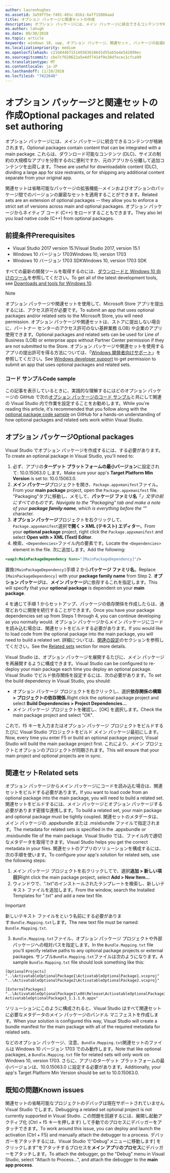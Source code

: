 ```yaml
---
author: laurenhughes
ms.assetid: 3a59ff5e-f491-491c-81b1-6aff15886aad
title: オプション パッケージと関連セットの作成
description: オプション パッケージには、メイン パッケージに統合できるコンテンツが格納されます。 オプション パッケージは、ダウンロード可能なコンテンツ (DLC) 用や、サイズ制約に対応して大規模アプリを分割する場合、元のアプリから分離して追加コンテンツを出荷する場合に便利です。
ms.author: lahugh
ms.date: 09/30/2018
ms.topic: article
keywords: windows 10, uwp, オプション パッケージ、関連セット, パッケージの拡張機能, visual studio
ms.localizationpriority: medium
ms.openlocfilehash: c21b84467151493836186d1d55ab5e4e542899ec
ms.sourcegitcommit: cbe7cf620622a5e4df7414f9e38dfecec1cfca99
ms.translationtype: MT
ms.contentlocale: ja-JP
ms.lasthandoff: 11/20/2018
ms.locfileid: "7422648"
---
```

# <a name="optional-packages-and-related-set-authoring"></a><span data-ttu-id="f7ca4-105">オプション パッケージと関連セットの作成</span><span class="sxs-lookup"><span data-stu-id="f7ca4-105">Optional packages and related set authoring</span></span>
<span data-ttu-id="f7ca4-106">オプション パッケージには、メイン パッケージに統合できるコンテンツが格納されます。</span><span class="sxs-lookup"><span data-stu-id="f7ca4-106">Optional packages contain content that can be integrated with a main package.</span></span> <span data-ttu-id="f7ca4-107">これらは、ダウンロード可能なコンテンツ (DLC)、サイズの制約の大規模なアプリを分割するのに便利ですか、元のアプリから分離して追加コンテンツを出荷します。</span><span class="sxs-lookup"><span data-stu-id="f7ca4-107">These are useful for downloadable content (DLC), dividing a large app for size restraints, or for shipping any additional content separate from your original app.</span></span>

<span data-ttu-id="f7ca4-108">関連セットは省略可能なパッケージの拡張機能--メインおよびオプションのパッケージ間でのバージョンの厳密なセットを適用することができます。</span><span class="sxs-lookup"><span data-stu-id="f7ca4-108">Related sets are an extension of optional packages -- they allow you to enforce a strict set of versions across main and optional packages.</span></span> <span data-ttu-id="f7ca4-109">オプション パッケージからネイティブ コード (C++) をロードすることもできます。</span><span class="sxs-lookup"><span data-stu-id="f7ca4-109">They also let you load native code (C++) from optional packages.</span></span> 

## <a name="prerequisites"></a><span data-ttu-id="f7ca4-110">前提条件</span><span class="sxs-lookup"><span data-stu-id="f7ca4-110">Prerequisites</span></span>

- <span data-ttu-id="f7ca4-111">Visual Studio 2017 version 15.1</span><span class="sxs-lookup"><span data-stu-id="f7ca4-111">Visual Studio 2017, version 15.1</span></span>
- <span data-ttu-id="f7ca4-112">Windows 10 バージョン 1703</span><span class="sxs-lookup"><span data-stu-id="f7ca4-112">Windows 10, version 1703</span></span>
- <span data-ttu-id="f7ca4-113">Windows 10 バージョン 1703 SDK</span><span class="sxs-lookup"><span data-stu-id="f7ca4-113">Windows 10, version 1703 SDK</span></span>

<span data-ttu-id="f7ca4-114">すべての最新の開発ツールを取得するのには、[ダウンロードと Windows 10 向けのツール](https://developer.microsoft.com/windows/downloads)を参照してください。</span><span class="sxs-lookup"><span data-stu-id="f7ca4-114">To get all of the latest development tools, see [Downloads and tools for Windows 10](https://developer.microsoft.com/windows/downloads).</span></span>

> [!NOTE]
> <span data-ttu-id="f7ca4-115">オプション パッケージや関連セットを使用して、Microsoft Store アプリを提出するには、アクセス許可が必要です。</span><span class="sxs-lookup"><span data-stu-id="f7ca4-115">To submit an app that uses optional packages and/or related sets to the Microsoft Store, you will need permission.</span></span> <span data-ttu-id="f7ca4-116">オプション パッケージや関連セットは、ストアに提出しない場合に、パートナー センターのアクセス許可のない基幹業務 (LOB) や企業のアプリ使用できます。</span><span class="sxs-lookup"><span data-stu-id="f7ca4-116">Optional packages and related sets can be used for Line of Business (LOB) or enterprise apps without Partner Center permission if they are not submitted to the Store.</span></span> <span data-ttu-id="f7ca4-117">オプション パッケージや関連セットを使用するアプリの提出許可を得る方法については、「[Windows 開発者向けサポート](https://developer.microsoft.com/windows/support)」を参照してください。</span><span class="sxs-lookup"><span data-stu-id="f7ca4-117">See [Windows developer support](https://developer.microsoft.com/windows/support) to get permission to submit an app that uses optional packages and related sets.</span></span>

### <a name="code-sample"></a><span data-ttu-id="f7ca4-118">コード サンプル</span><span class="sxs-lookup"><span data-stu-id="f7ca4-118">Code sample</span></span>
<span data-ttu-id="f7ca4-119">この記事を表示しているときに、実践的な理解するにはどのオプション パッケージの GitHub で次の[オプション パッケージのコード サンプル](https://github.com/AppInstaller/OptionalPackageSample)と共にして関連の Visual Studio 内で作業を設定することをお勧めします。</span><span class="sxs-lookup"><span data-stu-id="f7ca4-119">While you're reading this article, it's recommended that you follow along with the [optional package code sample](https://github.com/AppInstaller/OptionalPackageSample) on GitHub for a hands-on understanding of how optional packages and related sets work within Visual Studio.</span></span>

## <a name="optional-packages"></a><span data-ttu-id="f7ca4-120">オプション パッケージ</span><span class="sxs-lookup"><span data-stu-id="f7ca4-120">Optional packages</span></span>
<span data-ttu-id="f7ca4-121">Visual Studio でオプション パッケージを作成するには、する必要があります。</span><span class="sxs-lookup"><span data-stu-id="f7ca4-121">To create an optional package in Visual Studio, you'll need to:</span></span>
1. <span data-ttu-id="f7ca4-122">必ず、アプリの**ターゲット プラットフォームの最小バージョン**に設定されて: 10.0.15063.0 します。</span><span class="sxs-lookup"><span data-stu-id="f7ca4-122">Make sure your app's **Target Platform Min Version** is set to: 10.0.15063.0.</span></span>
2. <span data-ttu-id="f7ca4-123">**メイン パッケージ**プロジェクトを開き、`Package.appxmanifest`ファイル。</span><span class="sxs-lookup"><span data-stu-id="f7ca4-123">From your **main package** project, open the `Package.appxmanifest` file.</span></span> <span data-ttu-id="f7ca4-124">"Packaging"タブに移動し、メモして、**パッケージ ファミリ名**「_」文字の前にすべてのものです。</span><span class="sxs-lookup"><span data-stu-id="f7ca4-124">Navigate to the "Packaging" tab and make a note of your **package family name**, which is everything before the "_" character.</span></span>
3. <span data-ttu-id="f7ca4-125">**オプション パッケージ**プロジェクトを右クリックして、`Package.appxmanifest`選択**で開く > XML (テキスト) エディター**。</span><span class="sxs-lookup"><span data-stu-id="f7ca4-125">From your **optional package** project, right click the `Package.appxmanifest` and select **Open with > XML (Text) Editor**.</span></span>
4. <span data-ttu-id="f7ca4-126">検索、`<Dependencies>`ファイル内の要素です。</span><span class="sxs-lookup"><span data-stu-id="f7ca4-126">Locate the `<Dependencies>` element in the file.</span></span> <span data-ttu-id="f7ca4-127">次に追加します。</span><span class="sxs-lookup"><span data-stu-id="f7ca4-127">Add the following:</span></span>

```XML
<uap3:MainPackageDependency Name="[MainPackageDependency]"/>
```

<span data-ttu-id="f7ca4-128">置換`[MainPackageDependency]`手順 2 から**パッケージ ファミリ名**。</span><span class="sxs-lookup"><span data-stu-id="f7ca4-128">Replace `[MainPackageDependency]` with your **package family name** from Step 2.</span></span> <span data-ttu-id="f7ca4-129">**オプション パッケージ**は、**メイン パッケージ**に依存するこれを指定します。</span><span class="sxs-lookup"><span data-stu-id="f7ca4-129">This will specify that your **optional package** is dependent on your **main package**.</span></span>

<span data-ttu-id="f7ca4-130">4 を通じて手順 1 からセットアップ、パッケージの依存関係を作成したらは、通常どおりに開発を続行することができます。</span><span class="sxs-lookup"><span data-stu-id="f7ca4-130">Once you have your package dependencies set up from Steps 1 through 4, you can continue developing as you normally would.</span></span> <span data-ttu-id="f7ca4-131">オプション パッケージからメイン パッケージにコードを読み込む場合は、関連セットをビルドする必要があります。</span><span class="sxs-lookup"><span data-stu-id="f7ca4-131">If you would like to load code from the optional package into the main package, you will need to build a related set.</span></span> <span data-ttu-id="f7ca4-132">詳細については、[関連の設定](#related_sets)のセクションを参照してください。</span><span class="sxs-lookup"><span data-stu-id="f7ca4-132">See the [Related sets](#related_sets) section for more details.</span></span>

<span data-ttu-id="f7ca4-133">Visual Studio は、オプション パッケージを展開するたびに、メイン パッケージを再展開するように構成できます。</span><span class="sxs-lookup"><span data-stu-id="f7ca4-133">Visual Studio can be configured to re-deploy your main package each time you deploy an optional package.</span></span> <span data-ttu-id="f7ca4-134">Visual Studio でビルド依存関係を設定するには、次の必要があります。</span><span class="sxs-lookup"><span data-stu-id="f7ca4-134">To set the build dependency in Visual Studio, you should:</span></span>

- <span data-ttu-id="f7ca4-135">オプション パッケージ プロジェクトを右クリックし、選択**依存関係の構築 > プロジェクトの依存関係.**</span><span class="sxs-lookup"><span data-stu-id="f7ca4-135">Right click the optional package project and select **Build Dependencies > Project Dependencies...**</span></span>
- <span data-ttu-id="f7ca4-136">メイン パッケージ プロジェクトを確認し、[OK] を選択します。</span><span class="sxs-lookup"><span data-stu-id="f7ca4-136">Check the main package project and select "OK".</span></span> 

<span data-ttu-id="f7ca4-137">これで、f5 キーを入力またはオプション パッケージ プロジェクトをビルドするたびに Visual Studio プロジェクトをビルド メイン パッケージ最初にします。</span><span class="sxs-lookup"><span data-stu-id="f7ca4-137">Now, every time you enter F5 or build an optional package project, Visual Studio will build the main package project first.</span></span> <span data-ttu-id="f7ca4-138">これにより、メイン プロジェクトとオプションのプロジェクトが同期されます。</span><span class="sxs-lookup"><span data-stu-id="f7ca4-138">This will ensure that your main project and optional projects are in sync.</span></span>

## <span data-ttu-id="f7ca4-139">関連セット<a name="related_sets"></a></span><span class="sxs-lookup"><span data-stu-id="f7ca4-139">Related sets<a name="related_sets"></a></span></span>

<span data-ttu-id="f7ca4-140">オプション パッケージからメイン パッケージにコードを読み込む場合は、関連セットをビルドする必要があります。</span><span class="sxs-lookup"><span data-stu-id="f7ca4-140">If you want to load code from an optional package into the main package, you will need to build a related set.</span></span> <span data-ttu-id="f7ca4-141">関連セットをビルドするには、メイン パッケージとオプション パッケージする必要があります密接な連携します。</span><span class="sxs-lookup"><span data-stu-id="f7ca4-141">To build a related set, your main package and optional package must be tightly coupled.</span></span> <span data-ttu-id="f7ca4-142">関連セットのメタデータは、メイン パッケージの .appxbundle または .msixbundle ファイルで指定されます。</span><span class="sxs-lookup"><span data-stu-id="f7ca4-142">The metadata for related sets is specified in the .appxbundle or .msixbundle file of the main package.</span></span> <span data-ttu-id="f7ca4-143">Visual Studio では、ファイル内で適切なメタデータを取得できます。</span><span class="sxs-lookup"><span data-stu-id="f7ca4-143">Visual Studio helps you get the correct metadata in your files.</span></span> <span data-ttu-id="f7ca4-144">関連セットのアプリのソリューションを構成するには、次の手順を使います。</span><span class="sxs-lookup"><span data-stu-id="f7ca4-144">To configure your app's solution for related sets, use the following steps:</span></span>

1. <span data-ttu-id="f7ca4-145">メイン パッケージ プロジェクトを右クリックしてで、選択**追加 > 新しい項目]**</span><span class="sxs-lookup"><span data-stu-id="f7ca4-145">Right click the main package project, select **Add > New Item...**</span></span>
2. <span data-ttu-id="f7ca4-146">ウィンドウで、".txt"のインストールされたテンプレートを検索し、新しいテキスト ファイルを追加します。</span><span class="sxs-lookup"><span data-stu-id="f7ca4-146">From the window, search the Installed Templates for ".txt" and add a new text file.</span></span>
> [!IMPORTANT]
> <span data-ttu-id="f7ca4-147">新しいテキスト ファイルをという名前にする必要があります:`Bundle.Mapping.txt`します。</span><span class="sxs-lookup"><span data-stu-id="f7ca4-147">The new text file must be named: `Bundle.Mapping.txt`.</span></span>
3. <span data-ttu-id="f7ca4-148">`Bundle.Mapping.txt`ファイル、オプション パッケージ プロジェクトや外部パッケージへの相対パスを指定します。</span><span class="sxs-lookup"><span data-stu-id="f7ca4-148">In the `Bundle.Mapping.txt` file you'll specify relative paths to any optional package projects or external packages.</span></span> <span data-ttu-id="f7ca4-149">サンプル`Bundle.Mapping.txt`ファイルは次のようになります。</span><span class="sxs-lookup"><span data-stu-id="f7ca4-149">A sample `Bundle.Mapping.txt` file should look something like this:</span></span>

```syntax
[OptionalProjects]
"..\ActivatableOptionalPackage1\ActivatableOptionalPackage1.vcxproj"
"..\ActivatableOptionalPackage2\ActivatableOptionalPackage2.vcxproj"

[ExternalPackages]
"..\ActivatableOptionalPackage1\x86\Release\ActivatableOptionalPackage3_1.1.1.0\ ActivatableOptionalPackage3_1.1.1.0.appx"
```

<span data-ttu-id="f7ca4-150">ソリューションにこのように構成されると、Visual Studio はすべて関連セットに必要なメタデータのメイン パッケージのバンドル マニフェストを作成します。</span><span class="sxs-lookup"><span data-stu-id="f7ca4-150">When your solution is configured this way, Visual Studio will create a bundle manifest for the main package with all of the required metadata for related sets.</span></span> 

<span data-ttu-id="f7ca4-151">などのオプション パッケージ、注意、`Bundle.Mapping.txt`関連セットのファイルは Windows 10 バージョン 1703 でのみ動作します。</span><span class="sxs-lookup"><span data-stu-id="f7ca4-151">Note that like optional packages, a `Bundle.Mapping.txt` file for related sets will only work on Windows 10, version 1703.</span></span> <span data-ttu-id="f7ca4-152">さらに、アプリのターゲット プラットフォームの最小バージョンは、10.0.15063.0 に設定する必要があります。</span><span class="sxs-lookup"><span data-stu-id="f7ca4-152">Additionally, your app's Target Platform Min Version should be set to 10.0.15063.0.</span></span>

## <span data-ttu-id="f7ca4-153">既知の問題<a name="known_issues"></a></span><span class="sxs-lookup"><span data-stu-id="f7ca4-153">Known issues<a name="known_issues"></a></span></span>

<span data-ttu-id="f7ca4-154">関連セットの省略可能なプロジェクトのデバッグは現在サポートされていません Visual Studio でします。</span><span class="sxs-lookup"><span data-stu-id="f7ca4-154">Debugging a related set optional project is not currently supported in Visual Studio.</span></span> <span data-ttu-id="f7ca4-155">この問題を回避するには、展開し起動アクティブ化 (Ctrl + f5 キーを押します) して手動でのプロセスにデバッガーをアタッチできます。</span><span class="sxs-lookup"><span data-stu-id="f7ca4-155">To work around this issue, you can deploy and launch the activation (Ctrl + F5) and manually attach the debugger to a process.</span></span> <span data-ttu-id="f7ca4-156">デバッガーをアタッチするには、Visual Studio で"Debug"メニューに移動します] をクリックします"をアタッチするプロセスを**メイン アプリのプロセス**にデバッガーをアタッチします。</span><span class="sxs-lookup"><span data-stu-id="f7ca4-156">To attach the debugger, go the "Debug" menu in Visual Studio, select "Attach to Process...", and attach the debugger to the **main app process**.</span></span>